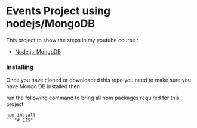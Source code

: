 # Events Project using nodejs/MongoDB

This project to show the steps in my youtube course :

* [Node.js-MongoDB](https://www.youtube.com/playlist?list=PLXgJ7cArk9uR_xxd3iZIwTg0mKUDYsxoi) 


### Installing

Once you have cloned or downloaded this repo you need to make sure you have Mongo DB installed then

run the following command to bring all npm packages required for this project

```
npm install 
```"# EJS" 
